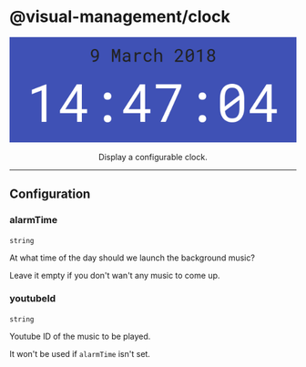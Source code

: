 # @visual-management/clock

<p align="center">
  <img alt="Clock" src="/plugins/visual-management-plugin-clock/assets/clock.png" />
</p>

<p align="center">Display a configurable clock.</p>

---

## Configuration

### alarmTime

`string`

At what time of the day should we launch the background music?

Leave it empty if you don't wan't any music to come up.

### youtubeId

`string`

Youtube ID of the music to be played.

It won't be used if `alarmTime` isn't set.
